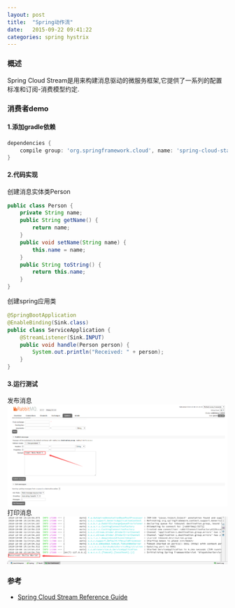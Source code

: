 ```yaml
---
layout: post
title:  "Spring动作流"
date:   2015-09-22 09:41:22
categories: spring hystrix
---
```


### 概述
Spring Cloud Stream是用来构建消息驱动的微服务框架,它提供了一系列的配置标准和订阅-消费模型约定.

### 消费者demo
#### 1.添加gradle依赖
```gradle
dependencies {
    compile group: 'org.springframework.cloud', name: 'spring-cloud-starter-stream-rabbit'
}
```
#### 2.代码实现
创建消息实体类Person
```java
public class Person {
    private String name;
    public String getName() {
        return name;
    }
    public void setName(String name) {
        this.name = name;
    }
    public String toString() {
        return this.name;
    }
}
```
创建spring应用类
```java
@SpringBootApplication
@EnableBinding(Sink.class)
public class ServiceApplication {
    @StreamListener(Sink.INPUT)
    public void handle(Person person) {
        System.out.println("Received: " + person);
    }
}
```
#### 3.运行测试
发布消息
![发布消息](/img/spring_cloud_stream1.png)
打印消息
![打印消息](/img/spring_cloud_stream2.png)
### 参考
+ [Spring Cloud Stream Reference Guide](https://docs.spring.io/spring-cloud-stream/docs/current/reference/htmlsingle/)